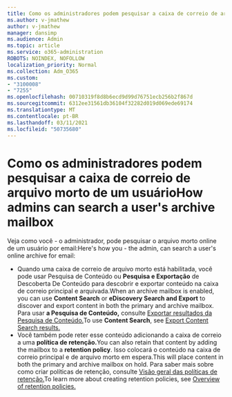 ```yaml
---
title: Como os administradores podem pesquisar a caixa de correio de arquivo morto de um usuário
ms.author: v-jmathew
author: v-jmathew
manager: dansimp
ms.audience: Admin
ms.topic: article
ms.service: o365-administration
ROBOTS: NOINDEX, NOFOLLOW
localization_priority: Normal
ms.collection: Adm_O365
ms.custom:
- "3100008"
- "7255"
ms.openlocfilehash: 00710319f8d8b6ecd9d99d76751ecb256b2f867d
ms.sourcegitcommit: 6312ee31561db36104f32282d019d069ede69174
ms.translationtype: MT
ms.contentlocale: pt-BR
ms.lasthandoff: 03/11/2021
ms.locfileid: "50735680"
---
```

# <a name="how-admins-can-search-a-users-archive-mailbox"></a><span data-ttu-id="6eead-102">Como os administradores podem pesquisar a caixa de correio de arquivo morto de um usuário</span><span class="sxs-lookup"><span data-stu-id="6eead-102">How admins can search a user's archive mailbox</span></span>

<span data-ttu-id="6eead-103">Veja como você - o administrador, pode pesquisar o arquivo morto online de um usuário por email:</span><span class="sxs-lookup"><span data-stu-id="6eead-103">Here's how you - the admin, can search a user's online archive for email:</span></span>

* <span data-ttu-id="6eead-104">Quando uma caixa de correio de  arquivo morto está habilitada, você pode usar Pesquisa de Conteúdo ou **Pesquisa e Exportação** de Descoberta De Conteúdo para descobrir e exportar conteúdo na caixa de correio principal e arquivada.</span><span class="sxs-lookup"><span data-stu-id="6eead-104">When an archive mailbox is enabled, you can use **Content Search** or **eDiscovery Search and Export** to discover and export content in both the primary and archive mailbox.</span></span> <span data-ttu-id="6eead-105">Para usar **a Pesquisa de Conteúdo,** consulte [Exportar resultados da Pesquisa de Conteúdo.](https://docs.microsoft.com/office365/securitycompliance/export-search-results)</span><span class="sxs-lookup"><span data-stu-id="6eead-105">To use **Content Search**, see [Export Content Search results.](https://docs.microsoft.com/office365/securitycompliance/export-search-results)</span></span>
* <span data-ttu-id="6eead-106">Você também pode reter esse conteúdo adicionando a caixa de correio a uma **política de retenção.**</span><span class="sxs-lookup"><span data-stu-id="6eead-106">You can also retain that content by adding the mailbox to a **retention policy**.</span></span> <span data-ttu-id="6eead-107">Isso colocará o conteúdo na caixa de correio principal e de arquivo morto em espera.</span><span class="sxs-lookup"><span data-stu-id="6eead-107">This will place content in both the primary and archive mailbox on hold.</span></span> <span data-ttu-id="6eead-108">Para saber mais sobre como criar políticas de retenção, consulte [Visão geral das políticas de retenção.](https://docs.microsoft.com/office365/securitycompliance/retention-policies)</span><span class="sxs-lookup"><span data-stu-id="6eead-108">To learn more about creating retention policies, see [Overview of retention policies.](https://docs.microsoft.com/office365/securitycompliance/retention-policies)</span></span>
